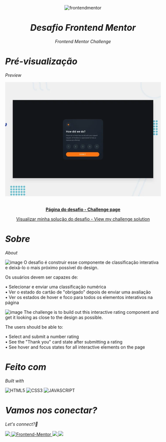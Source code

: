 <div align="center">

  <img src="https://www.frontendmentor.io/static/images/logo-mobile.svg" alt="frontendmentor" width="80">

 
*<h1>Desafio Frontend Mentor</h1>Frontend Mentor Challenge*

</div>

<div>

*<h1>Pré-visualização</h1>Preview*

<div align='center'>
<img src='image.png' alt='site preview'>
</div>

<br>

<p align="center">
  <a href="https://www.frontendmentor.io/challenges/interactive-rating-component-koxpeBUmI/hub" target="_blank"><strong>Página do desafio - Challenge page</strong></a>
  <br>

<p align="center">
  <a href="https://analuisafav.github.io/Interactive-rating-component/" target="_blank">Visualizar minha solução do desafio - View my challenge solution</a>

</div>

*<h1>Sobre</h1>About*

<img src="https://github.com/AnaLuisaFav/Interactive-rating-component/assets/125583157/2ae8d39b-cd3b-4e51-9697-a889efe168f3" alt="image" style="width: 20px"> O desafio é construir esse componente de classificação interativa e deixá-lo o mais próximo possível do design.

Os usuários devem ser capazes de:

• Selecionar e enviar uma classificação numérica<br>
• Ver o estado do cartão de "obrigado" depois de enviar uma avaliação<br>
• Ver os estados de hover e foco para todos os elementos interativos na página<br>

<img src="https://github.com/AnaLuisaFav/Interactive-rating-component/assets/125583157/7829887e-fb45-4d07-973d-0b4b20dac189" alt="image" style="width: 20px">
The challenge is to build out this interactive rating component and get it looking as close to the design as possible.

The users should be able to:

• Select and submit a number rating<br>
• See the "Thank you" card state after submitting a rating<br>
• See hover and focus states for all interactive elements on the page<br>

*<h1>Feito com</h1>Built with*

![HTML5](https://img.shields.io/badge/html5-%23E34F26.svg?style=for-the-badge&logo=html5&logoColor=white) ![CSS3](https://img.shields.io/badge/css3-%231572B6.svg?style=for-the-badge&logo=css3&logoColor=white) ![JAVASCRIPT](https://img.shields.io/badge/JavaScript-F7DF1E?style=for-the-badge&logo=javascript&logoColor=black) 


*<h1>Vamos nos conectar?</h1>Let's connect?👋*

<div>

  <a href="https://www.linkedin.com/in/analuisafav">
    <img src="https://img.shields.io/badge/LinkedIn-0077B5?style=for-the-badge&logo=linkedin&logoColor=white"/>
  </a>  <a href="https://www.frontendmentor.io/profile/AnaLuisaFav" target="_blank">
    <img src="https://img.shields.io/badge/FEM%20Profile-f8f9f8?style=for-the-badge&logo=Frontend-Mentor&logoColor=black" alt="Frontend-Mentor">
  </a> <a href="https://www.instagram.com/analufav">
    <img src="https://img.shields.io/badge/Instagram-E4405F?style=for-the-badge&logo=instagram&logoColor=white"/>
  </a> <a href="mailto:analuisafav@gmail.com">
    <img src="https://img.shields.io/badge/gmail-D14836?style=for-the-badge&logo=gmail&logoColor=white"/>
  </a>

</div>
